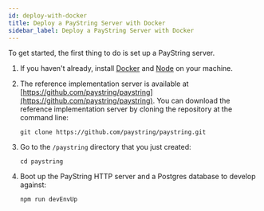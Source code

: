 ```yaml
---
id: deploy-with-docker
title: Deploy a PayString Server with Docker
sidebar_label: Deploy a PayString Server with Docker
---
```


To get started, the first thing to do is set up a PayString server.

1.  If you haven't already, install [Docker](https://docks.docker.com/get-docker/) and [Node](https://nodejs.org/en/) on your machine.

2.  The reference implementation server is available at [https://github.com/paystring/paystring](https://github.com/paystring/paystring). You can download the reference implementation server by cloning the repository at the command line:

        git clone https://github.com/paystring/paystring.git

3.  Go to the `/paystring` directory that you just created:

        cd paystring

4.  Boot up the PayString HTTP server and a Postgres database to develop against:

        npm run devEnvUp

